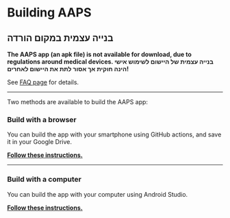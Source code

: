 # Building AAPS

## בנייה עצמית במקום הורדה

**The AAPS app (an apk file) is not available for download, due to regulations around medical devices. בנייה עצמית של היישום לשימוש אישי הינה חוקית אך אסור לתת את היישום לאחרים!**

See [FAQ page](../UsefulLinks/FAQ.md) for details.

---

Two methods are available to build the AAPS app:

### Build with a browser

You can build the app with your smartphone using GitHub actions, and save it in your Google Drive.

**[Follow these instructions.](./BrowserBuild.md)**

----

### Build with a computer

You can build the app with your computer using Android Studio.

**[Follow these instructions.](./ComputerBuild.md)**

